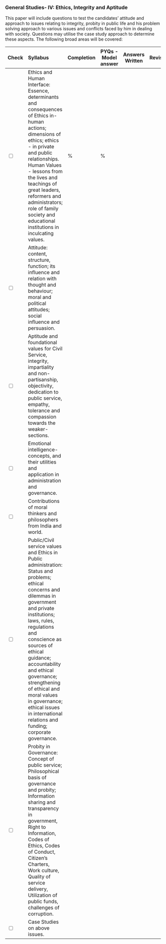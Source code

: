 ### General Studies- IV: Ethics, Integrity and Aptitude
This paper will include questions to test the candidates’ attitude and approach to issues relating to integrity, probity in public life and his problem solving approach to various issues and conflicts faced by him in dealing with society. Questions may utilise the case study approach to determine these aspects. The following broad areas will be covered:

| **Check** | **Syllabus**                                                                                                                                                                                                                                                                                                                                                                                                     | **Completion** | **PYQs - Model answer** | **Answers Written** | **Revisions** |
| :-------- | :--------------------------------------------------------------------------------------------------------------------------------------------------------------------------------------------------------------------------------------------------------------------------------------------------------------------------------------------------------------------------------------------------------------- | -------------- | ----------------------- | ------------------- | ------------- |
| <input type="checkbox" unchecked id="b66cb1">     | Ethics and Human Interface: Essence, determinants and consequences of Ethics in-human actions; dimensions of ethics; ethics - in private and public relationships. Human Values - lessons from the lives and teachings of great leaders, reformers and administrators; role of family society and educational institutions in inculcating values.                                                                | %              | %                       |                     |               |
| <input type="checkbox" unchecked id="4aff9e">     | Attitude: content, structure, function; its influence and relation with thought and behaviour; moral and political attitudes; social influence and persuasion.                                                                                                                                                                                                                                                   |                |                         |                     |               |
| <input type="checkbox" unchecked id="8bad7f">     | Aptitude and foundational values for Civil Service, integrity, impartiality and non-partisanship, objectivity, dedication to public service, empathy, tolerance and compassion towards the weaker-sections.                                                                                                                                                                                                      |                |                         |                     |               |
| <input type="checkbox" unchecked id="646782">     | Emotional intelligence-concepts, and their utilities and application in administration and governance.                                                                                                                                                                                                                                                                                                           |                |                         |                     |               |
| <input type="checkbox" unchecked id="808225">     | Contributions of moral thinkers and philosophers from India and world.                                                                                                                                                                                                                                                                                                                                           |                |                         |                     |               |
| <input type="checkbox" unchecked id="3b1416">     | Public/Civil service values and Ethics in Public administration: Status and problems; ethical concerns and dilemmas in government and private institutions; laws, rules, regulations and conscience as sources of ethical guidance; accountability and ethical governance; strengthening of ethical and moral values in governance; ethical issues in international relations and funding; corporate governance. |                |                         |                     |               |
| <input type="checkbox" unchecked id="77cd77">     | Probity in Governance: Concept of public service; Philosophical basis of governance and probity; Information sharing and transparency in government, Right to Information, Codes of Ethics, Codes of Conduct, Citizen’s Charters, Work culture, Quality of service delivery, Utilization of public funds, challenges of corruption.                                                                              |                |                         |                     |               |
| <input type="checkbox" unchecked id="a6482d">     | Case Studies on above issues.                                                                                                                                                                                                                                                                                                                                                                                    |                |                         |                     |               |
